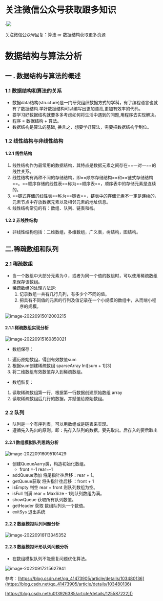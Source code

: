 # 关注微信公众号获取跟多知识

·![](https://my-typroa-image.oss-cn-hangzhou.aliyuncs.com/typroaImage/%E6%89%AB%E7%A0%81_%E6%90%9C%E7%B4%A2%E8%81%94%E5%90%88%E4%BC%A0%E6%92%AD%E6%A0%B7%E5%BC%8F-%E6%A0%87%E5%87%86%E8%89%B2%E7%89%88.png)

关注微信公众号回复：算法 or 数据结构获取更多资源

# 数据结构与算法分析

## 一 . 数据结构与算法的概述

### 1.1 数据结构和算法的关系

- 数据data结构(structure)是一门研究组织数据方式的学科，有了编程语言也就有了数据结构.学好数据结构可以编写出更加漂亮,更加有效率的代码。
- 要学习好数据结构就要多多考虑如何将生活中遇到的问题,用程序去实现解决。
- 程序 = 数据结构 + 算法。
- 数据结构是算法的基础, 换言之，想要学好算法，需要把数据结构学到位。

### 1.2 线性结构与非线性结构

#### 1.2.1 线性结构

1. 线性结构作为最常用的数据结构，其特点是数据元素之间存在==一对一==的线性关系。
2. 线性结构有两种不同的存储结构，即==顺序存储结构==和==链式存储结构==。==顺序存储的线性表==称为==顺序表==，顺序表中的存储元素是连续的。
3. ==链式存储的线性表==称为==链表==，链表中的存储元素不一定是连续的，元素节点中存放数据元素以及相邻元素的地址信息。
4. 线性结构常见的有：数组、队列、链表和栈。

#### 1.2.2 非线性结构

- 非线性结构包括：二维数组，多维数组，广义表，树结构，图结构。

## 二.稀疏数组和队列

### 2.1 稀疏数组

- 当一个数组中大部分元素为０，或者为同一个值的数组时，可以使用稀疏数组来保存该数组。
- 稀疏数组的处理方法是:
  1. 记录数组一共有几行几列，有多少个不同的值。
  2. 把具有不同值的元素的行列及值记录在一个小规模的数组中，从而缩小程序的规模。

![image-20220915012003215](https://my-typroa-image.oss-cn-hangzhou.aliyuncs.com/typroaImage/image-20220915012003215.png)

#### 2.1.1 稀疏数组实现分析

![image-20220915160850021](https://my-typroa-image.oss-cn-hangzhou.aliyuncs.com/typroaImage/image-20220915160850021.png)

- 数组保存：

1. 遍历原始数组，得到有效数值sum
2. 根据sum创建稀疏数组 sparseArray Int\[sum + 1\]\[3\]
3. 将二维数组有效数值存入到稀疏数组。

- 数组恢复：

1. 读取稀疏数组第一行，根据第一行数据创建原始数组 array
2. 读取稀疏数组后几行的数据，并赋值给原始数组。

### 2.2 队列

- 队列是一个有序列表，可以用数组或是链表来实现。
- 遵循先入先出的原则。即：先存入队列的数据，要先取出。后存入的要后取出

#### 2.2.1 数组模拟队列思路分析

![image-20220916095101429](https://my-typroa-image.oss-cn-hangzhou.aliyuncs.com/typroaImage/image-20220916095101429.png)

- 创建QueueAarry类，构造初始化数组。
  - front =-1   rear=-1 
- addQueue添加 将尾指针往后移：rear + 1。
- getQueue获取  将头指针往后移 ：front + 1
- isEmpty 判空 rear  =  front  则队列数组为空。
- isFull 判满 rear =  MaxSize - 1则队列数组为满。
- showQueue 获取所有队列数值。
- getHeader 获取 数组队列头一个数值。
- exitSys 退出系统

#### 2.2.2 数组模拟队列问题分析

![image-20220916113345352](https://my-typroa-image.oss-cn-hangzhou.aliyuncs.com/typroaImage/image-20220916113345352.png)

#### 2.2.3 数组模拟环形队列问题分析

- 在数组模拟队列不能重复问题优化算法。

![image-20220917215627941](https://my-typroa-image.oss-cn-hangzhou.aliyuncs.com/typroaImage/image-20220917215627941.png)

参考：[https://blog.csdn.net/qq_41473905/article/details/103480136](https://blog.csdn.net/qq_41473905/article/details/103480136)

[https://blog.csdn.net/u013926385/article/details/125587222]()

